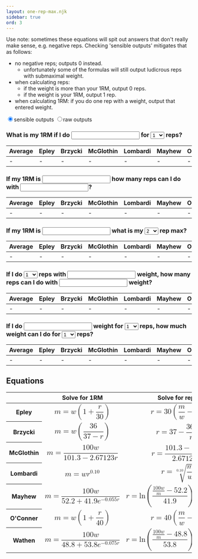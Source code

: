 ```yaml
---
layout: one-rep-max.njk
sidebar: true
ord: 3
---
```

<p>Use note: sometimes these equations will spit out answers that don't really make sense, e.g. negative reps. Checking 'sensible outputs' mitigates that as follows:</p>
<ul>
<li>no negative reps; outputs 0 instead.<ul>
<li>unfortunately some of the formulas will still output ludicrous reps with submaximal weight.</li>
</ul>
</li>
<li>when calculating reps:<ul>
<li>if the weight is more than your 1RM, output 0 reps.</li>
<li>if the weight is your 1RM, output 1 rep.</li>
</ul>
</li>
<li>when calculating 1RM: if you do one rep with a weight, output that entered weight.</li>
</ul>
<input type="radio" id="sensible" name="calc_output" value="sensible" checked><label for="sensible">sensible outputs</label>
<input type="radio" id="raw" name="calc_output" value="raw"><label for="raw">raw outputs</label>
<div id="solve-for-max">
  <h3>What is my 1RM if I do
  <input type="number" min="0" step="any" id="weight-max">
  for
  <select type="number" id="reps-max">
    <option value="1">1</option>
    <option value="2">2</option>
    <option value="3">3</option>
    <option value="4">4</option>
    <option value="5">5</option>
    <option value="6">6</option>
    <option value="7">7</option>
    <option value="8">8</option>
    <option value="9">9</option>
    <option value="10">10</option>
  </select>
  reps?</h3>
</div>
<div class="table-container">
  <table id="max-results"><thead><tr><th>Average</th><th>Epley</th><th>Brzycki</th><th>McGlothin</th><th>Lombardi</th><th>Mayhew</th><th>O'Conner</th><th>Wathen</th></tr></thead><tbody><tr><td id="Average-max-results">-</td><td id="Epley-max-results">-</td><td id="Brzycki-max-results">-</td><td id="McGlothin-max-results">-</td><td id="Lombardi-max-results">-</td><td id="Mayhew-max-results">-</td><td id="O'Conner-max-results">-</td><td id="Wathen-max-results">-</td></tr></tbody></table>
</div>

<div id="solve-for-reps"><h3>If my 1RM is
  <input type="number" min="0" step="any" id="max-reps">
  how many reps can I do with
  <input type="number" min="0" step="any" id="weight-reps">?</h3>
</div>
<div class="table-container">
  <table id="reps-results"><thead><tr><th>Average</th><th>Epley</th><th>Brzycki</th><th>McGlothin</th><th>Lombardi</th><th>Mayhew</th><th>O'Conner</th><th>Wathen</th></tr></thead><tbody><tr><td id="Average-reps-results">-</td><td id="Epley-reps-results">-</td><td id="Brzycki-reps-results">-</td><td id="McGlothin-reps-results">-</td><td id="Lombardi-reps-results">-</td><td id="Mayhew-reps-results">-</td><td id="O'Conner-reps-results">-</td><td id="Wathen-reps-results">-</td></tr></tbody></table>
</div>

<div id="solve-for-weight">
  <h3>If my 1RM is
  <input type="number" min="0" step="any" id="max-weight">
  what is my
  <select id="reps-weight">
    <option value="2">2</option>
    <option value="3">3</option>
    <option value="4">4</option>
    <option value="5">5</option>
    <option value="6">6</option>
    <option value="7">7</option>
    <option value="8">8</option>
    <option value="9">9</option>
    <option value="10">10</option>
  </select> rep max?</h3>
</div>
<div class="table-container">
  <table id="weight-results"><thead><tr><th>Average</th><th>Epley</th><th>Brzycki</th><th>McGlothin</th><th>Lombardi</th><th>Mayhew</th><th>O'Conner</th><th>Wathen</th></tr></thead><tbody><tr><td id="Average-weight-results">-</td><td id="Epley-weight-results">-</td><td id="Brzycki-weight-results">-</td><td id="McGlothin-weight-results">-</td><td id="Lombardi-weight-results">-</td><td id="Mayhew-weight-results">-</td><td id="O'Conner-weight-results">-</td><td id="Wathen-weight-results">-</td></tr></tbody></table>
</div>

<div id="solve-for-repsno1rm">
  <h3>If I do <select id="init-reps-repsno1rm">
    <option value="1">1</option>
    <option value="2">2</option>
    <option value="3">3</option>
    <option value="4">4</option>
    <option value="5">5</option>
    <option value="6">6</option>
    <option value="7">7</option>
    <option value="8">8</option>
    <option value="9">9</option>
    <option value="10">10</option>
  </select> reps with <input type="Number" min="0" step="any" id="init-weight-repsno1rm"> weight, how many reps can I do with <input type="Number" min="0" step="any"  id="target-weight-repsno1rm"> weight?</h3>
</div>
<div class="table-container">
  <table id="repsno1rm-results"><thead><tr><th>Average</th><th>Epley</th><th>Brzycki</th><th>McGlothin</th><th>Lombardi</th><th>Mayhew</th><th>O'Conner</th><th>Wathen</th></tr></thead><tbody><tr><td id="Average-repsno1rm-results">-</td><td id="Epley-repsno1rm-results">-</td><td id="Brzycki-repsno1rm-results">-</td><td id="McGlothin-repsno1rm-results">-</td><td id="Lombardi-repsno1rm-results">-</td><td id="Mayhew-repsno1rm-results">-</td><td id="O'Conner-repsno1rm-results">-</td><td id="Wathen-repsno1rm-results">-</td></tr></tbody></table>
</div>

<div id="solve-for-weightno1rm">
  <h3>If I do <input type="Number" min="0" step="any" id="init-weight-weightno1rm"> weight for
    <select id="init-reps-weightno1rm">
      <option value="1">1</option>
      <option value="2">2</option>
      <option value="3">3</option>
      <option value="4">4</option>
      <option value="5">5</option>
      <option value="6">6</option>
      <option value="7">7</option>
      <option value="8">8</option>
      <option value="9">9</option>
      <option value="10">10</option>
    </select> reps, how much weight can I do for <select id="target-reps-weightno1rm">
    <option value="1">1</option>
    <option value="2">2</option>
    <option value="3">3</option>
    <option value="4">4</option>
    <option value="5">5</option>
    <option value="6">6</option>
    <option value="7">7</option>
    <option value="8">8</option>
    <option value="9">9</option>
    <option value="10">10</option>
  </select> reps?
  </h3>
</div>
<div class="table-container">
  <table id="weightno1rm-results"><thead><tr><th>Average</th><th>Epley</th><th>Brzycki</th><th>McGlothin</th><th>Lombardi</th><th>Mayhew</th><th>O'Conner</th><th>Wathen</th></tr></thead><tbody><tr><td id="Average-weightno1rm-results">-</td><td id="Epley-weightno1rm-results">-</td><td id="Brzycki-weightno1rm-results">-</td><td id="McGlothin-weightno1rm-results">-</td><td id="Lombardi-weightno1rm-results">-</td><td id="Mayhew-weightno1rm-results">-</td><td id="O'Conner-weightno1rm-results">-</td><td id="Wathen-weightno1rm-results">-</td></tr></tbody></table>
</div>

<h2>Equations</h2>
<div class="table-container">
  <table>
    <thead><tr><th></th><th>Solve for 1RM</th><th>Solve for reps</th><th>Solve for &gt;1 RM</th></tr></thead>
<!-- linthtml-disable attr-bans -->
<!-- linthtml-disable attr-name-style -->
    <tbody id="equations"><tr><th scope="row">Epley</th><td><mjx-container class="MathJax CtxtMenu_Attached_0" jax="CHTML" style="font-size: 127.3%; position: relative;" display="true" role="presentation" tabindex="0" ctxtmenu_counter="0"><mjx-math display="true" style="margin-left: 0px; margin-right: 0px;" class="MJX-TEX" aria-hidden="true"><mjx-mi class="mjx-i"><mjx-c class="mjx-c1D45A TEX-I"></mjx-c></mjx-mi><mjx-mo class="mjx-n" space="4"><mjx-c class="mjx-c3D"></mjx-c></mjx-mo><mjx-mi class="mjx-i" space="4"><mjx-c class="mjx-c1D464 TEX-I"></mjx-c></mjx-mi><mjx-mrow><mjx-mo class="mjx-lop"><mjx-c class="mjx-c28 TEX-S2"></mjx-c></mjx-mo><mjx-mn class="mjx-n"><mjx-c class="mjx-c31"></mjx-c></mjx-mn><mjx-mo class="mjx-n" space="3"><mjx-c class="mjx-c2B"></mjx-c></mjx-mo><mjx-mfrac space="3"><mjx-frac type="d"><mjx-num><mjx-nstrut type="d"></mjx-nstrut><mjx-mi class="mjx-i"><mjx-c class="mjx-c1D45F TEX-I"></mjx-c></mjx-mi></mjx-num><mjx-dbox><mjx-dtable><mjx-line type="d"></mjx-line><mjx-row><mjx-den><mjx-dstrut type="d"></mjx-dstrut><mjx-mn class="mjx-n"><mjx-c class="mjx-c33"></mjx-c><mjx-c class="mjx-c30"></mjx-c></mjx-mn></mjx-den></mjx-row></mjx-dtable></mjx-dbox></mjx-frac></mjx-mfrac><mjx-mo class="mjx-lop"><mjx-c class="mjx-c29 TEX-S2"></mjx-c></mjx-mo></mjx-mrow></mjx-math><mjx-assistive-mml role="presentation" unselectable="on" display="block"><math xmlns="http://www.w3.org/1998/Math/MathML" display="block"><mi>m</mi><mo>=</mo><mi>w</mi><mrow data-mjx-texclass="INNER"><mo data-mjx-texclass="OPEN">(</mo><mn>1</mn><mo>+</mo><mfrac><mi>r</mi><mn>30</mn></mfrac><mo data-mjx-texclass="CLOSE">)</mo></mrow></math></mjx-assistive-mml></mjx-container></td><td><mjx-container class="MathJax CtxtMenu_Attached_0" jax="CHTML" style="font-size: 127.3%; position: relative;" display="true" role="presentation" tabindex="0" ctxtmenu_counter="1"><mjx-math display="true" style="margin-left: 0px; margin-right: 0px;" class="MJX-TEX" aria-hidden="true"><mjx-mi class="mjx-i"><mjx-c class="mjx-c1D45F TEX-I"></mjx-c></mjx-mi><mjx-mo class="mjx-n" space="4"><mjx-c class="mjx-c3D"></mjx-c></mjx-mo><mjx-mn class="mjx-n" space="4"><mjx-c class="mjx-c33"></mjx-c><mjx-c class="mjx-c30"></mjx-c></mjx-mn><mjx-mrow><mjx-mo class="mjx-lop"><mjx-c class="mjx-c28 TEX-S2"></mjx-c></mjx-mo><mjx-mfrac><mjx-frac type="d"><mjx-num><mjx-nstrut type="d"></mjx-nstrut><mjx-mi class="mjx-i"><mjx-c class="mjx-c1D45A TEX-I"></mjx-c></mjx-mi></mjx-num><mjx-dbox><mjx-dtable><mjx-line type="d"></mjx-line><mjx-row><mjx-den><mjx-dstrut type="d"></mjx-dstrut><mjx-mi class="mjx-i"><mjx-c class="mjx-c1D464 TEX-I"></mjx-c></mjx-mi></mjx-den></mjx-row></mjx-dtable></mjx-dbox></mjx-frac></mjx-mfrac><mjx-mo class="mjx-n" space="3"><mjx-c class="mjx-c2212"></mjx-c></mjx-mo><mjx-mn class="mjx-n" space="3"><mjx-c class="mjx-c31"></mjx-c></mjx-mn><mjx-mo class="mjx-lop"><mjx-c class="mjx-c29 TEX-S2"></mjx-c></mjx-mo></mjx-mrow></mjx-math><mjx-assistive-mml role="presentation" unselectable="on" display="block"><math xmlns="http://www.w3.org/1998/Math/MathML" display="block"><mi>r</mi><mo>=</mo><mn>30</mn><mrow data-mjx-texclass="INNER"><mo data-mjx-texclass="OPEN">(</mo><mfrac><mi>m</mi><mi>w</mi></mfrac><mo>−</mo><mn>1</mn><mo data-mjx-texclass="CLOSE">)</mo></mrow></math></mjx-assistive-mml></mjx-container></td><td><mjx-container class="MathJax CtxtMenu_Attached_0" jax="CHTML" style="font-size: 127.3%; position: relative;" display="true" role="presentation" tabindex="0" ctxtmenu_counter="2"><mjx-math display="true" style="margin-left: 0px; margin-right: 0px;" class="MJX-TEX" aria-hidden="true"><mjx-mi class="mjx-i"><mjx-c class="mjx-c1D464 TEX-I"></mjx-c></mjx-mi><mjx-mo class="mjx-n" space="4"><mjx-c class="mjx-c3D"></mjx-c></mjx-mo><mjx-mfrac space="4"><mjx-frac type="d"><mjx-num><mjx-nstrut type="d"></mjx-nstrut><mjx-mi class="mjx-i"><mjx-c class="mjx-c1D45A TEX-I"></mjx-c></mjx-mi></mjx-num><mjx-dbox><mjx-dtable><mjx-line type="d"></mjx-line><mjx-row><mjx-den><mjx-dstrut type="d"></mjx-dstrut><mjx-mrow><mjx-mn class="mjx-n"><mjx-c class="mjx-c31"></mjx-c></mjx-mn><mjx-mo class="mjx-n" space="3"><mjx-c class="mjx-c2B"></mjx-c></mjx-mo><mjx-mfrac space="3"><mjx-frac><mjx-num><mjx-nstrut></mjx-nstrut><mjx-mi class="mjx-i" size="s"><mjx-c class="mjx-c1D45F TEX-I"></mjx-c></mjx-mi></mjx-num><mjx-dbox><mjx-dtable><mjx-line></mjx-line><mjx-row><mjx-den><mjx-dstrut></mjx-dstrut><mjx-mn class="mjx-n" size="s"><mjx-c class="mjx-c33"></mjx-c><mjx-c class="mjx-c30"></mjx-c></mjx-mn></mjx-den></mjx-row></mjx-dtable></mjx-dbox></mjx-frac></mjx-mfrac></mjx-mrow></mjx-den></mjx-row></mjx-dtable></mjx-dbox></mjx-frac></mjx-mfrac></mjx-math><mjx-assistive-mml role="presentation" unselectable="on" display="block"><math xmlns="http://www.w3.org/1998/Math/MathML" display="block"><mi>w</mi><mo>=</mo><mfrac><mi>m</mi><mrow><mn>1</mn><mo>+</mo><mfrac><mi>r</mi><mn>30</mn></mfrac></mrow></mfrac></math></mjx-assistive-mml></mjx-container></td></tr><tr><th scope="row">Brzycki</th><td><mjx-container class="MathJax CtxtMenu_Attached_0" jax="CHTML" style="font-size: 127.3%; position: relative;" display="true" role="presentation" tabindex="0" ctxtmenu_counter="3"><mjx-math display="true" style="margin-left: 0px; margin-right: 0px;" class="MJX-TEX" aria-hidden="true"><mjx-mi class="mjx-i"><mjx-c class="mjx-c1D45A TEX-I"></mjx-c></mjx-mi><mjx-mo class="mjx-n" space="4"><mjx-c class="mjx-c3D"></mjx-c></mjx-mo><mjx-mi class="mjx-i" space="4"><mjx-c class="mjx-c1D464 TEX-I"></mjx-c></mjx-mi><mjx-mrow><mjx-mo class="mjx-s3"><mjx-c class="mjx-c28 TEX-S3"></mjx-c></mjx-mo><mjx-mfrac><mjx-frac type="d"><mjx-num><mjx-nstrut type="d"></mjx-nstrut><mjx-mn class="mjx-n"><mjx-c class="mjx-c33"></mjx-c><mjx-c class="mjx-c36"></mjx-c></mjx-mn></mjx-num><mjx-dbox><mjx-dtable><mjx-line type="d"></mjx-line><mjx-row><mjx-den><mjx-dstrut type="d"></mjx-dstrut><mjx-mrow><mjx-mn class="mjx-n"><mjx-c class="mjx-c33"></mjx-c><mjx-c class="mjx-c37"></mjx-c></mjx-mn><mjx-mo class="mjx-n" space="3"><mjx-c class="mjx-c2212"></mjx-c></mjx-mo><mjx-mi class="mjx-i" space="3"><mjx-c class="mjx-c1D45F TEX-I"></mjx-c></mjx-mi></mjx-mrow></mjx-den></mjx-row></mjx-dtable></mjx-dbox></mjx-frac></mjx-mfrac><mjx-mo class="mjx-s3"><mjx-c class="mjx-c29 TEX-S3"></mjx-c></mjx-mo></mjx-mrow></mjx-math><mjx-assistive-mml role="presentation" unselectable="on" display="block"><math xmlns="http://www.w3.org/1998/Math/MathML" display="block"><mi>m</mi><mo>=</mo><mi>w</mi><mrow data-mjx-texclass="INNER"><mo data-mjx-texclass="OPEN">(</mo><mfrac><mn>36</mn><mrow><mn>37</mn><mo>−</mo><mi>r</mi></mrow></mfrac><mo data-mjx-texclass="CLOSE">)</mo></mrow></math></mjx-assistive-mml></mjx-container></td><td><mjx-container class="MathJax CtxtMenu_Attached_0" jax="CHTML" style="font-size: 127.3%; position: relative;" display="true" role="presentation" tabindex="0" ctxtmenu_counter="4"><mjx-math display="true" style="margin-left: 0px; margin-right: 0px;" class="MJX-TEX" aria-hidden="true"><mjx-mi class="mjx-i"><mjx-c class="mjx-c1D45F TEX-I"></mjx-c></mjx-mi><mjx-mo class="mjx-n" space="4"><mjx-c class="mjx-c3D"></mjx-c></mjx-mo><mjx-mn class="mjx-n" space="4"><mjx-c class="mjx-c33"></mjx-c><mjx-c class="mjx-c37"></mjx-c></mjx-mn><mjx-mo class="mjx-n" space="3"><mjx-c class="mjx-c2212"></mjx-c></mjx-mo><mjx-mfrac space="3"><mjx-frac type="d"><mjx-num><mjx-nstrut type="d"></mjx-nstrut><mjx-mrow><mjx-mn class="mjx-n"><mjx-c class="mjx-c33"></mjx-c><mjx-c class="mjx-c36"></mjx-c></mjx-mn><mjx-mi class="mjx-i"><mjx-c class="mjx-c1D464 TEX-I"></mjx-c></mjx-mi></mjx-mrow></mjx-num><mjx-dbox><mjx-dtable><mjx-line type="d"></mjx-line><mjx-row><mjx-den><mjx-dstrut type="d"></mjx-dstrut><mjx-mi class="mjx-i"><mjx-c class="mjx-c1D45A TEX-I"></mjx-c></mjx-mi></mjx-den></mjx-row></mjx-dtable></mjx-dbox></mjx-frac></mjx-mfrac></mjx-math><mjx-assistive-mml role="presentation" unselectable="on" display="block"><math xmlns="http://www.w3.org/1998/Math/MathML" display="block"><mi>r</mi><mo>=</mo><mn>37</mn><mo>−</mo><mfrac><mrow><mn>36</mn><mi>w</mi></mrow><mi>m</mi></mfrac></math></mjx-assistive-mml></mjx-container></td><td><mjx-container class="MathJax CtxtMenu_Attached_0" jax="CHTML" style="font-size: 127.3%; position: relative;" display="true" role="presentation" tabindex="0" ctxtmenu_counter="5"><mjx-math display="true" style="margin-left: 0px; margin-right: 0px;" class="MJX-TEX" aria-hidden="true"><mjx-mi class="mjx-i"><mjx-c class="mjx-c1D464 TEX-I"></mjx-c></mjx-mi><mjx-mo class="mjx-n" space="4"><mjx-c class="mjx-c3D"></mjx-c></mjx-mo><mjx-mi class="mjx-i" space="4"><mjx-c class="mjx-c1D45A TEX-I"></mjx-c></mjx-mi><mjx-mrow><mjx-mo class="mjx-s3"><mjx-c class="mjx-c28 TEX-S3"></mjx-c></mjx-mo><mjx-mfrac><mjx-frac type="d"><mjx-num><mjx-nstrut type="d"></mjx-nstrut><mjx-mrow><mjx-mn class="mjx-n"><mjx-c class="mjx-c33"></mjx-c><mjx-c class="mjx-c37"></mjx-c></mjx-mn><mjx-mo class="mjx-n" space="3"><mjx-c class="mjx-c2212"></mjx-c></mjx-mo><mjx-mi class="mjx-i" space="3"><mjx-c class="mjx-c1D45F TEX-I"></mjx-c></mjx-mi></mjx-mrow></mjx-num><mjx-dbox><mjx-dtable><mjx-line type="d"></mjx-line><mjx-row><mjx-den><mjx-dstrut type="d"></mjx-dstrut><mjx-mn class="mjx-n"><mjx-c class="mjx-c33"></mjx-c><mjx-c class="mjx-c36"></mjx-c></mjx-mn></mjx-den></mjx-row></mjx-dtable></mjx-dbox></mjx-frac></mjx-mfrac><mjx-mo class="mjx-s3"><mjx-c class="mjx-c29 TEX-S3"></mjx-c></mjx-mo></mjx-mrow></mjx-math><mjx-assistive-mml role="presentation" unselectable="on" display="block"><math xmlns="http://www.w3.org/1998/Math/MathML" display="block"><mi>w</mi><mo>=</mo><mi>m</mi><mrow data-mjx-texclass="INNER"><mo data-mjx-texclass="OPEN">(</mo><mfrac><mrow><mn>37</mn><mo>−</mo><mi>r</mi></mrow><mn>36</mn></mfrac><mo data-mjx-texclass="CLOSE">)</mo></mrow></math></mjx-assistive-mml></mjx-container></td></tr><tr><th scope="row">McGlothin</th><td><mjx-container class="MathJax CtxtMenu_Attached_0" jax="CHTML" style="font-size: 127.3%; position: relative;" display="true" role="presentation" tabindex="0" ctxtmenu_counter="6"><mjx-math display="true" style="margin-left: 0px; margin-right: 0px;" class="MJX-TEX" aria-hidden="true"><mjx-mi class="mjx-i"><mjx-c class="mjx-c1D45A TEX-I"></mjx-c></mjx-mi><mjx-mo class="mjx-n" space="4"><mjx-c class="mjx-c3D"></mjx-c></mjx-mo><mjx-mfrac space="4"><mjx-frac type="d"><mjx-num><mjx-nstrut type="d"></mjx-nstrut><mjx-mrow><mjx-mn class="mjx-n"><mjx-c class="mjx-c31"></mjx-c><mjx-c class="mjx-c30"></mjx-c><mjx-c class="mjx-c30"></mjx-c></mjx-mn><mjx-mi class="mjx-i"><mjx-c class="mjx-c1D464 TEX-I"></mjx-c></mjx-mi></mjx-mrow></mjx-num><mjx-dbox><mjx-dtable><mjx-line type="d"></mjx-line><mjx-row><mjx-den><mjx-dstrut type="d"></mjx-dstrut><mjx-mrow><mjx-mn class="mjx-n"><mjx-c class="mjx-c31"></mjx-c><mjx-c class="mjx-c30"></mjx-c><mjx-c class="mjx-c31"></mjx-c><mjx-c class="mjx-c2E"></mjx-c><mjx-c class="mjx-c33"></mjx-c></mjx-mn><mjx-mo class="mjx-n" space="3"><mjx-c class="mjx-c2212"></mjx-c></mjx-mo><mjx-mn class="mjx-n" space="3"><mjx-c class="mjx-c32"></mjx-c><mjx-c class="mjx-c2E"></mjx-c><mjx-c class="mjx-c36"></mjx-c><mjx-c class="mjx-c37"></mjx-c><mjx-c class="mjx-c31"></mjx-c><mjx-c class="mjx-c32"></mjx-c><mjx-c class="mjx-c33"></mjx-c></mjx-mn><mjx-mi class="mjx-i"><mjx-c class="mjx-c1D45F TEX-I"></mjx-c></mjx-mi></mjx-mrow></mjx-den></mjx-row></mjx-dtable></mjx-dbox></mjx-frac></mjx-mfrac></mjx-math><mjx-assistive-mml role="presentation" unselectable="on" display="block"><math xmlns="http://www.w3.org/1998/Math/MathML" display="block"><mi>m</mi><mo>=</mo><mfrac><mrow><mn>100</mn><mi>w</mi></mrow><mrow><mn>101.3</mn><mo>−</mo><mn>2.67123</mn><mi>r</mi></mrow></mfrac></math></mjx-assistive-mml></mjx-container></td><td><mjx-container class="MathJax CtxtMenu_Attached_0" jax="CHTML" style="font-size: 127.3%; position: relative;" display="true" role="presentation" tabindex="0" ctxtmenu_counter="7"><mjx-math display="true" style="margin-left: 0px; margin-right: 0px;" class="MJX-TEX" aria-hidden="true"><mjx-mi class="mjx-i"><mjx-c class="mjx-c1D45F TEX-I"></mjx-c></mjx-mi><mjx-mo class="mjx-n" space="4"><mjx-c class="mjx-c3D"></mjx-c></mjx-mo><mjx-mfrac space="4"><mjx-frac type="d"><mjx-num><mjx-nstrut type="d"></mjx-nstrut><mjx-mrow><mjx-mn class="mjx-n"><mjx-c class="mjx-c31"></mjx-c><mjx-c class="mjx-c30"></mjx-c><mjx-c class="mjx-c31"></mjx-c><mjx-c class="mjx-c2E"></mjx-c><mjx-c class="mjx-c33"></mjx-c></mjx-mn><mjx-mo class="mjx-n" space="3"><mjx-c class="mjx-c2212"></mjx-c></mjx-mo><mjx-mfrac space="3"><mjx-frac><mjx-num><mjx-nstrut></mjx-nstrut><mjx-mrow size="s"><mjx-mn class="mjx-n"><mjx-c class="mjx-c31"></mjx-c><mjx-c class="mjx-c30"></mjx-c><mjx-c class="mjx-c30"></mjx-c></mjx-mn><mjx-mi class="mjx-i"><mjx-c class="mjx-c1D464 TEX-I"></mjx-c></mjx-mi></mjx-mrow></mjx-num><mjx-dbox><mjx-dtable><mjx-line></mjx-line><mjx-row><mjx-den><mjx-dstrut></mjx-dstrut><mjx-mi class="mjx-i" size="s"><mjx-c class="mjx-c1D45A TEX-I"></mjx-c></mjx-mi></mjx-den></mjx-row></mjx-dtable></mjx-dbox></mjx-frac></mjx-mfrac></mjx-mrow></mjx-num><mjx-dbox><mjx-dtable><mjx-line type="d"></mjx-line><mjx-row><mjx-den><mjx-dstrut type="d"></mjx-dstrut><mjx-mn class="mjx-n"><mjx-c class="mjx-c32"></mjx-c><mjx-c class="mjx-c2E"></mjx-c><mjx-c class="mjx-c36"></mjx-c><mjx-c class="mjx-c37"></mjx-c><mjx-c class="mjx-c31"></mjx-c><mjx-c class="mjx-c32"></mjx-c><mjx-c class="mjx-c33"></mjx-c></mjx-mn></mjx-den></mjx-row></mjx-dtable></mjx-dbox></mjx-frac></mjx-mfrac></mjx-math><mjx-assistive-mml role="presentation" unselectable="on" display="block"><math xmlns="http://www.w3.org/1998/Math/MathML" display="block"><mi>r</mi><mo>=</mo><mfrac><mrow><mn>101.3</mn><mo>−</mo><mfrac><mrow><mn>100</mn><mi>w</mi></mrow><mi>m</mi></mfrac></mrow><mn>2.67123</mn></mfrac></math></mjx-assistive-mml></mjx-container></td><td><mjx-container class="MathJax CtxtMenu_Attached_0" jax="CHTML" style="font-size: 127.3%; position: relative;" display="true" role="presentation" tabindex="0" ctxtmenu_counter="8"><mjx-math display="true" style="margin-left: 0px; margin-right: 0px;" class="MJX-TEX" aria-hidden="true"><mjx-mi class="mjx-i"><mjx-c class="mjx-c1D464 TEX-I"></mjx-c></mjx-mi><mjx-mo class="mjx-n" space="4"><mjx-c class="mjx-c3D"></mjx-c></mjx-mo><mjx-mi class="mjx-i" space="4"><mjx-c class="mjx-c1D45A TEX-I"></mjx-c></mjx-mi><mjx-mrow><mjx-mo class="mjx-s3"><mjx-c class="mjx-c28 TEX-S3"></mjx-c></mjx-mo><mjx-mfrac><mjx-frac type="d"><mjx-num><mjx-nstrut type="d"></mjx-nstrut><mjx-mrow><mjx-mn class="mjx-n"><mjx-c class="mjx-c31"></mjx-c><mjx-c class="mjx-c30"></mjx-c><mjx-c class="mjx-c31"></mjx-c><mjx-c class="mjx-c2E"></mjx-c><mjx-c class="mjx-c33"></mjx-c></mjx-mn><mjx-mo class="mjx-n" space="3"><mjx-c class="mjx-c2212"></mjx-c></mjx-mo><mjx-mn class="mjx-n" space="3"><mjx-c class="mjx-c32"></mjx-c><mjx-c class="mjx-c2E"></mjx-c><mjx-c class="mjx-c36"></mjx-c><mjx-c class="mjx-c37"></mjx-c><mjx-c class="mjx-c31"></mjx-c><mjx-c class="mjx-c32"></mjx-c><mjx-c class="mjx-c33"></mjx-c></mjx-mn><mjx-mi class="mjx-i"><mjx-c class="mjx-c1D45F TEX-I"></mjx-c></mjx-mi></mjx-mrow></mjx-num><mjx-dbox><mjx-dtable><mjx-line type="d"></mjx-line><mjx-row><mjx-den><mjx-dstrut type="d"></mjx-dstrut><mjx-mn class="mjx-n"><mjx-c class="mjx-c31"></mjx-c><mjx-c class="mjx-c30"></mjx-c><mjx-c class="mjx-c30"></mjx-c></mjx-mn></mjx-den></mjx-row></mjx-dtable></mjx-dbox></mjx-frac></mjx-mfrac><mjx-mo class="mjx-s3"><mjx-c class="mjx-c29 TEX-S3"></mjx-c></mjx-mo></mjx-mrow></mjx-math><mjx-assistive-mml role="presentation" unselectable="on" display="block"><math xmlns="http://www.w3.org/1998/Math/MathML" display="block"><mi>w</mi><mo>=</mo><mi>m</mi><mrow data-mjx-texclass="INNER"><mo data-mjx-texclass="OPEN">(</mo><mfrac><mrow><mn>101.3</mn><mo>−</mo><mn>2.67123</mn><mi>r</mi></mrow><mn>100</mn></mfrac><mo data-mjx-texclass="CLOSE">)</mo></mrow></math></mjx-assistive-mml></mjx-container></td></tr><tr><th scope="row">Lombardi</th><td><mjx-container class="MathJax CtxtMenu_Attached_0" jax="CHTML" style="font-size: 127.3%; position: relative;" display="true" role="presentation" tabindex="0" ctxtmenu_counter="9"><mjx-math display="true" style="margin-left: 0px; margin-right: 0px;" class="MJX-TEX" aria-hidden="true"><mjx-mi class="mjx-i"><mjx-c class="mjx-c1D45A TEX-I"></mjx-c></mjx-mi><mjx-mo class="mjx-n" space="4"><mjx-c class="mjx-c3D"></mjx-c></mjx-mo><mjx-mi class="mjx-i" space="4"><mjx-c class="mjx-c1D464 TEX-I"></mjx-c></mjx-mi><mjx-msup><mjx-mi class="mjx-i"><mjx-c class="mjx-c1D45F TEX-I"></mjx-c></mjx-mi><mjx-script style="vertical-align: 0.413em;"><mjx-texatom size="s" texclass="ORD"><mjx-mn class="mjx-n"><mjx-c class="mjx-c30"></mjx-c><mjx-c class="mjx-c2E"></mjx-c><mjx-c class="mjx-c31"></mjx-c><mjx-c class="mjx-c30"></mjx-c></mjx-mn></mjx-texatom></mjx-script></mjx-msup></mjx-math><mjx-assistive-mml role="presentation" unselectable="on" display="block"><math xmlns="http://www.w3.org/1998/Math/MathML" display="block"><mi>m</mi><mo>=</mo><mi>w</mi><msup><mi>r</mi><mrow><mn>0.10</mn></mrow></msup></math></mjx-assistive-mml></mjx-container></td><td><mjx-container class="MathJax CtxtMenu_Attached_0" jax="CHTML" style="font-size: 127.3%; position: relative;" display="true" role="presentation" tabindex="0" ctxtmenu_counter="10"><mjx-math display="true" style="margin-left: 0px; margin-right: 0px;" class="MJX-TEX" aria-hidden="true"><mjx-mi class="mjx-i"><mjx-c class="mjx-c1D45F TEX-I"></mjx-c></mjx-mi><mjx-mo class="mjx-n" space="4"><mjx-c class="mjx-c3D"></mjx-c></mjx-mo><mjx-mroot space="4"><mjx-root style="vertical-align: 0.457em; width: 0.277em;"><mjx-mn class="mjx-n" size="ss"><mjx-c class="mjx-c30"></mjx-c><mjx-c class="mjx-c2E"></mjx-c><mjx-c class="mjx-c31"></mjx-c><mjx-c class="mjx-c30"></mjx-c></mjx-mn></mjx-root><mjx-sqrt><mjx-surd><mjx-mo class="mjx-s3"><mjx-c class="mjx-c221A TEX-S3"></mjx-c></mjx-mo></mjx-surd><mjx-box style="padding-top: 0.348em;"><mjx-mfrac><mjx-frac type="d"><mjx-num><mjx-nstrut type="d"></mjx-nstrut><mjx-mi class="mjx-i"><mjx-c class="mjx-c1D45A TEX-I"></mjx-c></mjx-mi></mjx-num><mjx-dbox><mjx-dtable><mjx-line type="d"></mjx-line><mjx-row><mjx-den><mjx-dstrut type="d"></mjx-dstrut><mjx-mi class="mjx-i"><mjx-c class="mjx-c1D464 TEX-I"></mjx-c></mjx-mi></mjx-den></mjx-row></mjx-dtable></mjx-dbox></mjx-frac></mjx-mfrac></mjx-box></mjx-sqrt></mjx-mroot></mjx-math><mjx-assistive-mml role="presentation" unselectable="on" display="block"><math xmlns="http://www.w3.org/1998/Math/MathML" display="block"><mi>r</mi><mo>=</mo><mroot><mfrac><mi>m</mi><mi>w</mi></mfrac><mn>0.10</mn></mroot></math></mjx-assistive-mml></mjx-container></td><td><mjx-container class="MathJax CtxtMenu_Attached_0" jax="CHTML" style="font-size: 127.3%; position: relative;" display="true" role="presentation" tabindex="0" ctxtmenu_counter="11"><mjx-math display="true" style="margin-left: 0px; margin-right: 0px;" class="MJX-TEX" aria-hidden="true"><mjx-mi class="mjx-i"><mjx-c class="mjx-c1D464 TEX-I"></mjx-c></mjx-mi><mjx-mo class="mjx-n" space="4"><mjx-c class="mjx-c3D"></mjx-c></mjx-mo><mjx-mfrac space="4"><mjx-frac type="d"><mjx-num><mjx-nstrut type="d"></mjx-nstrut><mjx-mi class="mjx-i"><mjx-c class="mjx-c1D45A TEX-I"></mjx-c></mjx-mi></mjx-num><mjx-dbox><mjx-dtable><mjx-line type="d"></mjx-line><mjx-row><mjx-den><mjx-dstrut type="d"></mjx-dstrut><mjx-msup><mjx-mi class="mjx-i"><mjx-c class="mjx-c1D45F TEX-I"></mjx-c></mjx-mi><mjx-script style="vertical-align: 0.289em;"><mjx-texatom size="s" texclass="ORD"><mjx-mn class="mjx-n"><mjx-c class="mjx-c30"></mjx-c><mjx-c class="mjx-c2E"></mjx-c><mjx-c class="mjx-c31"></mjx-c><mjx-c class="mjx-c30"></mjx-c></mjx-mn></mjx-texatom></mjx-script></mjx-msup></mjx-den></mjx-row></mjx-dtable></mjx-dbox></mjx-frac></mjx-mfrac></mjx-math><mjx-assistive-mml role="presentation" unselectable="on" display="block"><math xmlns="http://www.w3.org/1998/Math/MathML" display="block"><mi>w</mi><mo>=</mo><mfrac><mi>m</mi><msup><mi>r</mi><mrow><mn>0.10</mn></mrow></msup></mfrac></math></mjx-assistive-mml></mjx-container></td></tr><tr><th scope="row">Mayhew</th><td><mjx-container class="MathJax CtxtMenu_Attached_0" jax="CHTML" style="font-size: 127.3%; position: relative;" display="true" role="presentation" tabindex="0" ctxtmenu_counter="12"><mjx-math display="true" style="margin-left: 0px; margin-right: 0px;" class="MJX-TEX" aria-hidden="true"><mjx-mi class="mjx-i"><mjx-c class="mjx-c1D45A TEX-I"></mjx-c></mjx-mi><mjx-mo class="mjx-n" space="4"><mjx-c class="mjx-c3D"></mjx-c></mjx-mo><mjx-mfrac space="4"><mjx-frac type="d"><mjx-num><mjx-nstrut type="d"></mjx-nstrut><mjx-mrow><mjx-mn class="mjx-n"><mjx-c class="mjx-c31"></mjx-c><mjx-c class="mjx-c30"></mjx-c><mjx-c class="mjx-c30"></mjx-c></mjx-mn><mjx-mi class="mjx-i"><mjx-c class="mjx-c1D464 TEX-I"></mjx-c></mjx-mi></mjx-mrow></mjx-num><mjx-dbox><mjx-dtable><mjx-line type="d"></mjx-line><mjx-row><mjx-den><mjx-dstrut type="d"></mjx-dstrut><mjx-mrow><mjx-mn class="mjx-n"><mjx-c class="mjx-c35"></mjx-c><mjx-c class="mjx-c32"></mjx-c><mjx-c class="mjx-c2E"></mjx-c><mjx-c class="mjx-c32"></mjx-c></mjx-mn><mjx-mo class="mjx-n" space="3"><mjx-c class="mjx-c2B"></mjx-c></mjx-mo><mjx-mn class="mjx-n" space="3"><mjx-c class="mjx-c34"></mjx-c><mjx-c class="mjx-c31"></mjx-c><mjx-c class="mjx-c2E"></mjx-c><mjx-c class="mjx-c39"></mjx-c></mjx-mn><mjx-msup><mjx-mi class="mjx-i"><mjx-c class="mjx-c1D452 TEX-I"></mjx-c></mjx-mi><mjx-script style="vertical-align: 0.289em;"><mjx-texatom size="s" texclass="ORD"><mjx-mo class="mjx-n"><mjx-c class="mjx-c2212"></mjx-c></mjx-mo><mjx-mn class="mjx-n"><mjx-c class="mjx-c30"></mjx-c><mjx-c class="mjx-c2E"></mjx-c><mjx-c class="mjx-c30"></mjx-c><mjx-c class="mjx-c35"></mjx-c><mjx-c class="mjx-c35"></mjx-c></mjx-mn><mjx-mi class="mjx-i"><mjx-c class="mjx-c1D45F TEX-I"></mjx-c></mjx-mi></mjx-texatom></mjx-script></mjx-msup></mjx-mrow></mjx-den></mjx-row></mjx-dtable></mjx-dbox></mjx-frac></mjx-mfrac></mjx-math><mjx-assistive-mml role="presentation" unselectable="on" display="block"><math xmlns="http://www.w3.org/1998/Math/MathML" display="block"><mi>m</mi><mo>=</mo><mfrac><mrow><mn>100</mn><mi>w</mi></mrow><mrow><mn>52.2</mn><mo>+</mo><mn>41.9</mn><msup><mi>e</mi><mrow><mo>−</mo><mn>0.055</mn><mi>r</mi></mrow></msup></mrow></mfrac></math></mjx-assistive-mml></mjx-container></td><td><mjx-container class="MathJax CtxtMenu_Attached_0" jax="CHTML" style="font-size: 127.3%; position: relative;" display="true" role="presentation" tabindex="0" ctxtmenu_counter="13"><mjx-math display="true" style="margin-left: 0px; margin-right: 0px;" class="MJX-TEX" aria-hidden="true"><mjx-mi class="mjx-i"><mjx-c class="mjx-c1D45F TEX-I"></mjx-c></mjx-mi><mjx-mo class="mjx-n" space="4"><mjx-c class="mjx-c3D"></mjx-c></mjx-mo><mjx-mi class="mjx-n" space="4"><mjx-c class="mjx-c6C"></mjx-c><mjx-c class="mjx-c6E"></mjx-c></mjx-mi><mjx-mo class="mjx-n"><mjx-c class="mjx-c2061"></mjx-c></mjx-mo><mjx-mrow space="2"><mjx-mo class="mjx-s4"><mjx-c class="mjx-c28 TEX-S4"></mjx-c></mjx-mo><mjx-mfrac><mjx-frac type="d"><mjx-num><mjx-nstrut type="d"></mjx-nstrut><mjx-mrow><mjx-mfrac><mjx-frac><mjx-num><mjx-nstrut></mjx-nstrut><mjx-mrow size="s"><mjx-mn class="mjx-n"><mjx-c class="mjx-c31"></mjx-c><mjx-c class="mjx-c30"></mjx-c><mjx-c class="mjx-c30"></mjx-c></mjx-mn><mjx-mi class="mjx-i"><mjx-c class="mjx-c1D464 TEX-I"></mjx-c></mjx-mi></mjx-mrow></mjx-num><mjx-dbox><mjx-dtable><mjx-line></mjx-line><mjx-row><mjx-den><mjx-dstrut></mjx-dstrut><mjx-mi class="mjx-i" size="s"><mjx-c class="mjx-c1D45A TEX-I"></mjx-c></mjx-mi></mjx-den></mjx-row></mjx-dtable></mjx-dbox></mjx-frac></mjx-mfrac><mjx-mo class="mjx-n" space="3"><mjx-c class="mjx-c2212"></mjx-c></mjx-mo><mjx-mn class="mjx-n" space="3"><mjx-c class="mjx-c35"></mjx-c><mjx-c class="mjx-c32"></mjx-c><mjx-c class="mjx-c2E"></mjx-c><mjx-c class="mjx-c32"></mjx-c></mjx-mn></mjx-mrow></mjx-num><mjx-dbox><mjx-dtable><mjx-line type="d"></mjx-line><mjx-row><mjx-den><mjx-dstrut type="d"></mjx-dstrut><mjx-mn class="mjx-n"><mjx-c class="mjx-c34"></mjx-c><mjx-c class="mjx-c31"></mjx-c><mjx-c class="mjx-c2E"></mjx-c><mjx-c class="mjx-c39"></mjx-c></mjx-mn></mjx-den></mjx-row></mjx-dtable></mjx-dbox></mjx-frac></mjx-mfrac><mjx-mo class="mjx-s4"><mjx-c class="mjx-c29 TEX-S4"></mjx-c></mjx-mo></mjx-mrow><mjx-mo class="mjx-n" space="3"><mjx-c class="mjx-cF7"></mjx-c></mjx-mo><mjx-mo class="mjx-n" space="3"><mjx-c class="mjx-c2212"></mjx-c></mjx-mo><mjx-mn class="mjx-n"><mjx-c class="mjx-c30"></mjx-c><mjx-c class="mjx-c2E"></mjx-c><mjx-c class="mjx-c30"></mjx-c><mjx-c class="mjx-c35"></mjx-c><mjx-c class="mjx-c35"></mjx-c></mjx-mn></mjx-math><mjx-assistive-mml role="presentation" unselectable="on" display="block"><math xmlns="http://www.w3.org/1998/Math/MathML" display="block"><mi>r</mi><mo>=</mo><mi>ln</mi><mo data-mjx-texclass="NONE">⁡</mo><mrow data-mjx-texclass="INNER"><mo data-mjx-texclass="OPEN">(</mo><mfrac><mrow><mfrac><mrow><mn>100</mn><mi>w</mi></mrow><mi>m</mi></mfrac><mo>−</mo><mn>52.2</mn></mrow><mn>41.9</mn></mfrac><mo data-mjx-texclass="CLOSE">)</mo></mrow><mo>÷</mo><mo>−</mo><mn>0.055</mn></math></mjx-assistive-mml></mjx-container></td><td><mjx-container class="MathJax CtxtMenu_Attached_0" jax="CHTML" style="font-size: 127.3%; position: relative;" display="true" role="presentation" tabindex="0" ctxtmenu_counter="14"><mjx-math display="true" style="margin-left: 0px; margin-right: 0px;" class="MJX-TEX" aria-hidden="true"><mjx-mi class="mjx-i"><mjx-c class="mjx-c1D464 TEX-I"></mjx-c></mjx-mi><mjx-mo class="mjx-n" space="4"><mjx-c class="mjx-c3D"></mjx-c></mjx-mo><mjx-mfrac space="4"><mjx-frac type="d"><mjx-num><mjx-nstrut type="d"></mjx-nstrut><mjx-mrow><mjx-mi class="mjx-i"><mjx-c class="mjx-c1D45A TEX-I"></mjx-c></mjx-mi><mjx-mrow><mjx-mo class="mjx-sop"><mjx-c class="mjx-c28 TEX-S1"></mjx-c></mjx-mo><mjx-mn class="mjx-n"><mjx-c class="mjx-c35"></mjx-c><mjx-c class="mjx-c32"></mjx-c><mjx-c class="mjx-c2E"></mjx-c><mjx-c class="mjx-c32"></mjx-c></mjx-mn><mjx-mo class="mjx-n" space="3"><mjx-c class="mjx-c2B"></mjx-c></mjx-mo><mjx-mn class="mjx-n" space="3"><mjx-c class="mjx-c34"></mjx-c><mjx-c class="mjx-c31"></mjx-c><mjx-c class="mjx-c2E"></mjx-c><mjx-c class="mjx-c39"></mjx-c></mjx-mn><mjx-msup><mjx-mi class="mjx-i"><mjx-c class="mjx-c1D452 TEX-I"></mjx-c></mjx-mi><mjx-script style="vertical-align: 0.363em;"><mjx-texatom size="s" texclass="ORD"><mjx-mo class="mjx-n"><mjx-c class="mjx-c2212"></mjx-c></mjx-mo><mjx-mn class="mjx-n"><mjx-c class="mjx-c30"></mjx-c><mjx-c class="mjx-c2E"></mjx-c><mjx-c class="mjx-c30"></mjx-c><mjx-c class="mjx-c35"></mjx-c><mjx-c class="mjx-c35"></mjx-c></mjx-mn><mjx-mi class="mjx-i"><mjx-c class="mjx-c1D45F TEX-I"></mjx-c></mjx-mi></mjx-texatom></mjx-script></mjx-msup><mjx-mo class="mjx-sop"><mjx-c class="mjx-c29 TEX-S1"></mjx-c></mjx-mo></mjx-mrow></mjx-mrow></mjx-num><mjx-dbox><mjx-dtable><mjx-line type="d"></mjx-line><mjx-row><mjx-den><mjx-dstrut type="d"></mjx-dstrut><mjx-mn class="mjx-n"><mjx-c class="mjx-c31"></mjx-c><mjx-c class="mjx-c30"></mjx-c><mjx-c class="mjx-c30"></mjx-c></mjx-mn></mjx-den></mjx-row></mjx-dtable></mjx-dbox></mjx-frac></mjx-mfrac></mjx-math><mjx-assistive-mml role="presentation" unselectable="on" display="block"><math xmlns="http://www.w3.org/1998/Math/MathML" display="block"><mi>w</mi><mo>=</mo><mfrac><mrow><mi>m</mi><mrow data-mjx-texclass="INNER"><mo data-mjx-texclass="OPEN">(</mo><mn>52.2</mn><mo>+</mo><mn>41.9</mn><msup><mi>e</mi><mrow><mo>−</mo><mn>0.055</mn><mi>r</mi></mrow></msup><mo data-mjx-texclass="CLOSE">)</mo></mrow></mrow><mn>100</mn></mfrac></math></mjx-assistive-mml></mjx-container></td></tr><tr><th scope="row">O'Conner</th><td><mjx-container class="MathJax CtxtMenu_Attached_0" jax="CHTML" style="font-size: 127.3%; position: relative;" display="true" role="presentation" tabindex="0" ctxtmenu_counter="15"><mjx-math display="true" style="margin-left: 0px; margin-right: 0px;" class="MJX-TEX" aria-hidden="true"><mjx-mi class="mjx-i"><mjx-c class="mjx-c1D45A TEX-I"></mjx-c></mjx-mi><mjx-mo class="mjx-n" space="4"><mjx-c class="mjx-c3D"></mjx-c></mjx-mo><mjx-mi class="mjx-i" space="4"><mjx-c class="mjx-c1D464 TEX-I"></mjx-c></mjx-mi><mjx-mrow><mjx-mo class="mjx-lop"><mjx-c class="mjx-c28 TEX-S2"></mjx-c></mjx-mo><mjx-mn class="mjx-n"><mjx-c class="mjx-c31"></mjx-c></mjx-mn><mjx-mo class="mjx-n" space="3"><mjx-c class="mjx-c2B"></mjx-c></mjx-mo><mjx-mfrac space="3"><mjx-frac type="d"><mjx-num><mjx-nstrut type="d"></mjx-nstrut><mjx-mi class="mjx-i"><mjx-c class="mjx-c1D45F TEX-I"></mjx-c></mjx-mi></mjx-num><mjx-dbox><mjx-dtable><mjx-line type="d"></mjx-line><mjx-row><mjx-den><mjx-dstrut type="d"></mjx-dstrut><mjx-mn class="mjx-n"><mjx-c class="mjx-c34"></mjx-c><mjx-c class="mjx-c30"></mjx-c></mjx-mn></mjx-den></mjx-row></mjx-dtable></mjx-dbox></mjx-frac></mjx-mfrac><mjx-mo class="mjx-lop"><mjx-c class="mjx-c29 TEX-S2"></mjx-c></mjx-mo></mjx-mrow></mjx-math><mjx-assistive-mml role="presentation" unselectable="on" display="block"><math xmlns="http://www.w3.org/1998/Math/MathML" display="block"><mi>m</mi><mo>=</mo><mi>w</mi><mrow data-mjx-texclass="INNER"><mo data-mjx-texclass="OPEN">(</mo><mn>1</mn><mo>+</mo><mfrac><mi>r</mi><mn>40</mn></mfrac><mo data-mjx-texclass="CLOSE">)</mo></mrow></math></mjx-assistive-mml></mjx-container></td><td><mjx-container class="MathJax CtxtMenu_Attached_0" jax="CHTML" style="font-size: 127.3%; position: relative;" display="true" role="presentation" tabindex="0" ctxtmenu_counter="16"><mjx-math display="true" style="margin-left: 0px; margin-right: 0px;" class="MJX-TEX" aria-hidden="true"><mjx-mi class="mjx-i"><mjx-c class="mjx-c1D45F TEX-I"></mjx-c></mjx-mi><mjx-mo class="mjx-n" space="4"><mjx-c class="mjx-c3D"></mjx-c></mjx-mo><mjx-mn class="mjx-n" space="4"><mjx-c class="mjx-c34"></mjx-c><mjx-c class="mjx-c30"></mjx-c></mjx-mn><mjx-mrow><mjx-mo class="mjx-lop"><mjx-c class="mjx-c28 TEX-S2"></mjx-c></mjx-mo><mjx-mfrac><mjx-frac type="d"><mjx-num><mjx-nstrut type="d"></mjx-nstrut><mjx-mi class="mjx-i"><mjx-c class="mjx-c1D45A TEX-I"></mjx-c></mjx-mi></mjx-num><mjx-dbox><mjx-dtable><mjx-line type="d"></mjx-line><mjx-row><mjx-den><mjx-dstrut type="d"></mjx-dstrut><mjx-mi class="mjx-i"><mjx-c class="mjx-c1D464 TEX-I"></mjx-c></mjx-mi></mjx-den></mjx-row></mjx-dtable></mjx-dbox></mjx-frac></mjx-mfrac><mjx-mo class="mjx-n" space="3"><mjx-c class="mjx-c2212"></mjx-c></mjx-mo><mjx-mn class="mjx-n" space="3"><mjx-c class="mjx-c31"></mjx-c></mjx-mn><mjx-mo class="mjx-lop"><mjx-c class="mjx-c29 TEX-S2"></mjx-c></mjx-mo></mjx-mrow></mjx-math><mjx-assistive-mml role="presentation" unselectable="on" display="block"><math xmlns="http://www.w3.org/1998/Math/MathML" display="block"><mi>r</mi><mo>=</mo><mn>40</mn><mrow data-mjx-texclass="INNER"><mo data-mjx-texclass="OPEN">(</mo><mfrac><mi>m</mi><mi>w</mi></mfrac><mo>−</mo><mn>1</mn><mo data-mjx-texclass="CLOSE">)</mo></mrow></math></mjx-assistive-mml></mjx-container></td><td><mjx-container class="MathJax CtxtMenu_Attached_0" jax="CHTML" style="font-size: 127.3%; position: relative;" display="true" role="presentation" tabindex="0" ctxtmenu_counter="17"><mjx-math display="true" style="margin-left: 0px; margin-right: 0px;" class="MJX-TEX" aria-hidden="true"><mjx-mi class="mjx-i"><mjx-c class="mjx-c1D464 TEX-I"></mjx-c></mjx-mi><mjx-mo class="mjx-n" space="4"><mjx-c class="mjx-c3D"></mjx-c></mjx-mo><mjx-mfrac space="4"><mjx-frac type="d"><mjx-num><mjx-nstrut type="d"></mjx-nstrut><mjx-mi class="mjx-i"><mjx-c class="mjx-c1D45A TEX-I"></mjx-c></mjx-mi></mjx-num><mjx-dbox><mjx-dtable><mjx-line type="d"></mjx-line><mjx-row><mjx-den><mjx-dstrut type="d"></mjx-dstrut><mjx-mrow><mjx-mn class="mjx-n"><mjx-c class="mjx-c31"></mjx-c></mjx-mn><mjx-mo class="mjx-n" space="3"><mjx-c class="mjx-c2B"></mjx-c></mjx-mo><mjx-mfrac space="3"><mjx-frac><mjx-num><mjx-nstrut></mjx-nstrut><mjx-mi class="mjx-i" size="s"><mjx-c class="mjx-c1D45F TEX-I"></mjx-c></mjx-mi></mjx-num><mjx-dbox><mjx-dtable><mjx-line></mjx-line><mjx-row><mjx-den><mjx-dstrut></mjx-dstrut><mjx-mn class="mjx-n" size="s"><mjx-c class="mjx-c34"></mjx-c><mjx-c class="mjx-c30"></mjx-c></mjx-mn></mjx-den></mjx-row></mjx-dtable></mjx-dbox></mjx-frac></mjx-mfrac></mjx-mrow></mjx-den></mjx-row></mjx-dtable></mjx-dbox></mjx-frac></mjx-mfrac></mjx-math><mjx-assistive-mml role="presentation" unselectable="on" display="block"><math xmlns="http://www.w3.org/1998/Math/MathML" display="block"><mi>w</mi><mo>=</mo><mfrac><mi>m</mi><mrow><mn>1</mn><mo>+</mo><mfrac><mi>r</mi><mn>40</mn></mfrac></mrow></mfrac></math></mjx-assistive-mml></mjx-container></td></tr><tr><th scope="row">Wathen</th><td><mjx-container class="MathJax CtxtMenu_Attached_0" jax="CHTML" style="font-size: 127.3%; position: relative;" display="true" role="presentation" tabindex="0" ctxtmenu_counter="18"><mjx-math display="true" style="margin-left: 0px; margin-right: 0px;" class="MJX-TEX" aria-hidden="true"><mjx-mi class="mjx-i"><mjx-c class="mjx-c1D45A TEX-I"></mjx-c></mjx-mi><mjx-mo class="mjx-n" space="4"><mjx-c class="mjx-c3D"></mjx-c></mjx-mo><mjx-mfrac space="4"><mjx-frac type="d"><mjx-num><mjx-nstrut type="d"></mjx-nstrut><mjx-mrow><mjx-mn class="mjx-n"><mjx-c class="mjx-c31"></mjx-c><mjx-c class="mjx-c30"></mjx-c><mjx-c class="mjx-c30"></mjx-c></mjx-mn><mjx-mi class="mjx-i"><mjx-c class="mjx-c1D464 TEX-I"></mjx-c></mjx-mi></mjx-mrow></mjx-num><mjx-dbox><mjx-dtable><mjx-line type="d"></mjx-line><mjx-row><mjx-den><mjx-dstrut type="d"></mjx-dstrut><mjx-mrow><mjx-mn class="mjx-n"><mjx-c class="mjx-c34"></mjx-c><mjx-c class="mjx-c38"></mjx-c><mjx-c class="mjx-c2E"></mjx-c><mjx-c class="mjx-c38"></mjx-c></mjx-mn><mjx-mo class="mjx-n" space="3"><mjx-c class="mjx-c2B"></mjx-c></mjx-mo><mjx-mn class="mjx-n" space="3"><mjx-c class="mjx-c35"></mjx-c><mjx-c class="mjx-c33"></mjx-c><mjx-c class="mjx-c2E"></mjx-c><mjx-c class="mjx-c38"></mjx-c></mjx-mn><mjx-msup><mjx-mi class="mjx-i"><mjx-c class="mjx-c1D452 TEX-I"></mjx-c></mjx-mi><mjx-script style="vertical-align: 0.289em;"><mjx-texatom size="s" texclass="ORD"><mjx-mo class="mjx-n"><mjx-c class="mjx-c2212"></mjx-c></mjx-mo><mjx-mn class="mjx-n"><mjx-c class="mjx-c30"></mjx-c><mjx-c class="mjx-c2E"></mjx-c><mjx-c class="mjx-c30"></mjx-c><mjx-c class="mjx-c37"></mjx-c><mjx-c class="mjx-c35"></mjx-c></mjx-mn><mjx-mi class="mjx-i"><mjx-c class="mjx-c1D45F TEX-I"></mjx-c></mjx-mi></mjx-texatom></mjx-script></mjx-msup></mjx-mrow></mjx-den></mjx-row></mjx-dtable></mjx-dbox></mjx-frac></mjx-mfrac></mjx-math><mjx-assistive-mml role="presentation" unselectable="on" display="block"><math xmlns="http://www.w3.org/1998/Math/MathML" display="block"><mi>m</mi><mo>=</mo><mfrac><mrow><mn>100</mn><mi>w</mi></mrow><mrow><mn>48.8</mn><mo>+</mo><mn>53.8</mn><msup><mi>e</mi><mrow><mo>−</mo><mn>0.075</mn><mi>r</mi></mrow></msup></mrow></mfrac></math></mjx-assistive-mml></mjx-container></td><td><mjx-container class="MathJax CtxtMenu_Attached_0" jax="CHTML" style="font-size: 127.3%; position: relative;" display="true" role="presentation" tabindex="0" ctxtmenu_counter="19"><mjx-math display="true" style="margin-left: 0px; margin-right: 0px;" class="MJX-TEX" aria-hidden="true"><mjx-mi class="mjx-i"><mjx-c class="mjx-c1D45F TEX-I"></mjx-c></mjx-mi><mjx-mo class="mjx-n" space="4"><mjx-c class="mjx-c3D"></mjx-c></mjx-mo><mjx-mi class="mjx-n" space="4"><mjx-c class="mjx-c6C"></mjx-c><mjx-c class="mjx-c6E"></mjx-c></mjx-mi><mjx-mo class="mjx-n"><mjx-c class="mjx-c2061"></mjx-c></mjx-mo><mjx-mrow space="2"><mjx-mo class="mjx-s4"><mjx-c class="mjx-c28 TEX-S4"></mjx-c></mjx-mo><mjx-mfrac><mjx-frac type="d"><mjx-num><mjx-nstrut type="d"></mjx-nstrut><mjx-mrow><mjx-mfrac><mjx-frac><mjx-num><mjx-nstrut></mjx-nstrut><mjx-mrow size="s"><mjx-mn class="mjx-n"><mjx-c class="mjx-c31"></mjx-c><mjx-c class="mjx-c30"></mjx-c><mjx-c class="mjx-c30"></mjx-c></mjx-mn><mjx-mi class="mjx-i"><mjx-c class="mjx-c1D464 TEX-I"></mjx-c></mjx-mi></mjx-mrow></mjx-num><mjx-dbox><mjx-dtable><mjx-line></mjx-line><mjx-row><mjx-den><mjx-dstrut></mjx-dstrut><mjx-mi class="mjx-i" size="s"><mjx-c class="mjx-c1D45A TEX-I"></mjx-c></mjx-mi></mjx-den></mjx-row></mjx-dtable></mjx-dbox></mjx-frac></mjx-mfrac><mjx-mo class="mjx-n" space="3"><mjx-c class="mjx-c2212"></mjx-c></mjx-mo><mjx-mn class="mjx-n" space="3"><mjx-c class="mjx-c34"></mjx-c><mjx-c class="mjx-c38"></mjx-c><mjx-c class="mjx-c2E"></mjx-c><mjx-c class="mjx-c38"></mjx-c></mjx-mn></mjx-mrow></mjx-num><mjx-dbox><mjx-dtable><mjx-line type="d"></mjx-line><mjx-row><mjx-den><mjx-dstrut type="d"></mjx-dstrut><mjx-mn class="mjx-n"><mjx-c class="mjx-c35"></mjx-c><mjx-c class="mjx-c33"></mjx-c><mjx-c class="mjx-c2E"></mjx-c><mjx-c class="mjx-c38"></mjx-c></mjx-mn></mjx-den></mjx-row></mjx-dtable></mjx-dbox></mjx-frac></mjx-mfrac><mjx-mo class="mjx-s4"><mjx-c class="mjx-c29 TEX-S4"></mjx-c></mjx-mo></mjx-mrow><mjx-mo class="mjx-n" space="3"><mjx-c class="mjx-cF7"></mjx-c></mjx-mo><mjx-mo class="mjx-n" space="3"><mjx-c class="mjx-c2212"></mjx-c></mjx-mo><mjx-mn class="mjx-n"><mjx-c class="mjx-c30"></mjx-c><mjx-c class="mjx-c2E"></mjx-c><mjx-c class="mjx-c30"></mjx-c><mjx-c class="mjx-c37"></mjx-c><mjx-c class="mjx-c35"></mjx-c></mjx-mn></mjx-math><mjx-assistive-mml role="presentation" unselectable="on" display="block"><math xmlns="http://www.w3.org/1998/Math/MathML" display="block"><mi>r</mi><mo>=</mo><mi>ln</mi><mo data-mjx-texclass="NONE">⁡</mo><mrow data-mjx-texclass="INNER"><mo data-mjx-texclass="OPEN">(</mo><mfrac><mrow><mfrac><mrow><mn>100</mn><mi>w</mi></mrow><mi>m</mi></mfrac><mo>−</mo><mn>48.8</mn></mrow><mn>53.8</mn></mfrac><mo data-mjx-texclass="CLOSE">)</mo></mrow><mo>÷</mo><mo>−</mo><mn>0.075</mn></math></mjx-assistive-mml></mjx-container></td><td><mjx-container class="MathJax CtxtMenu_Attached_0" jax="CHTML" style="font-size: 127.3%; position: relative;" display="true" role="presentation" tabindex="0" ctxtmenu_counter="20"><mjx-math display="true" style="margin-left: 0px; margin-right: 0px;" class="MJX-TEX" aria-hidden="true"><mjx-mi class="mjx-i"><mjx-c class="mjx-c1D464 TEX-I"></mjx-c></mjx-mi><mjx-mo class="mjx-n" space="4"><mjx-c class="mjx-c3D"></mjx-c></mjx-mo><mjx-mfrac space="4"><mjx-frac type="d"><mjx-num><mjx-nstrut type="d"></mjx-nstrut><mjx-mrow><mjx-mi class="mjx-i"><mjx-c class="mjx-c1D45A TEX-I"></mjx-c></mjx-mi><mjx-mrow><mjx-mo class="mjx-sop"><mjx-c class="mjx-c28 TEX-S1"></mjx-c></mjx-mo><mjx-mn class="mjx-n"><mjx-c class="mjx-c34"></mjx-c><mjx-c class="mjx-c38"></mjx-c><mjx-c class="mjx-c2E"></mjx-c><mjx-c class="mjx-c38"></mjx-c></mjx-mn><mjx-mo class="mjx-n" space="3"><mjx-c class="mjx-c2B"></mjx-c></mjx-mo><mjx-mn class="mjx-n" space="3"><mjx-c class="mjx-c35"></mjx-c><mjx-c class="mjx-c33"></mjx-c><mjx-c class="mjx-c2E"></mjx-c><mjx-c class="mjx-c38"></mjx-c></mjx-mn><mjx-msup><mjx-mi class="mjx-i"><mjx-c class="mjx-c1D452 TEX-I"></mjx-c></mjx-mi><mjx-script style="vertical-align: 0.363em;"><mjx-texatom size="s" texclass="ORD"><mjx-mo class="mjx-n"><mjx-c class="mjx-c2212"></mjx-c></mjx-mo><mjx-mn class="mjx-n"><mjx-c class="mjx-c30"></mjx-c><mjx-c class="mjx-c2E"></mjx-c><mjx-c class="mjx-c30"></mjx-c><mjx-c class="mjx-c37"></mjx-c><mjx-c class="mjx-c35"></mjx-c></mjx-mn><mjx-mi class="mjx-i"><mjx-c class="mjx-c1D45F TEX-I"></mjx-c></mjx-mi></mjx-texatom></mjx-script></mjx-msup><mjx-mo class="mjx-sop"><mjx-c class="mjx-c29 TEX-S1"></mjx-c></mjx-mo></mjx-mrow></mjx-mrow></mjx-num><mjx-dbox><mjx-dtable><mjx-line type="d"></mjx-line><mjx-row><mjx-den><mjx-dstrut type="d"></mjx-dstrut><mjx-mn class="mjx-n"><mjx-c class="mjx-c31"></mjx-c><mjx-c class="mjx-c30"></mjx-c><mjx-c class="mjx-c30"></mjx-c></mjx-mn></mjx-den></mjx-row></mjx-dtable></mjx-dbox></mjx-frac></mjx-mfrac></mjx-math><mjx-assistive-mml role="presentation" unselectable="on" display="block"><math xmlns="http://www.w3.org/1998/Math/MathML" display="block"><mi>w</mi><mo>=</mo><mfrac><mrow><mi>m</mi><mrow data-mjx-texclass="INNER"><mo data-mjx-texclass="OPEN">(</mo><mn>48.8</mn><mo>+</mo><mn>53.8</mn><msup><mi>e</mi><mrow><mo>−</mo><mn>0.075</mn><mi>r</mi></mrow></msup><mo data-mjx-texclass="CLOSE">)</mo></mrow></mrow><mn>100</mn></mfrac></math></mjx-assistive-mml></mjx-container></td></tr></tbody>
  </table>
</div>
